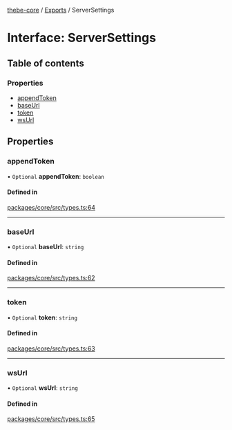 [thebe-core](../README.md) / [Exports](../modules.md) / ServerSettings

# Interface: ServerSettings

## Table of contents

### Properties

- [appendToken](ServerSettings.md#appendtoken)
- [baseUrl](ServerSettings.md#baseurl)
- [token](ServerSettings.md#token)
- [wsUrl](ServerSettings.md#wsurl)

## Properties

### appendToken

• `Optional` **appendToken**: `boolean`

#### Defined in

[packages/core/src/types.ts:64](https://github.com/executablebooks/thebe/blob/280bb7d/packages/core/src/types.ts#L64)

___

### baseUrl

• `Optional` **baseUrl**: `string`

#### Defined in

[packages/core/src/types.ts:62](https://github.com/executablebooks/thebe/blob/280bb7d/packages/core/src/types.ts#L62)

___

### token

• `Optional` **token**: `string`

#### Defined in

[packages/core/src/types.ts:63](https://github.com/executablebooks/thebe/blob/280bb7d/packages/core/src/types.ts#L63)

___

### wsUrl

• `Optional` **wsUrl**: `string`

#### Defined in

[packages/core/src/types.ts:65](https://github.com/executablebooks/thebe/blob/280bb7d/packages/core/src/types.ts#L65)
